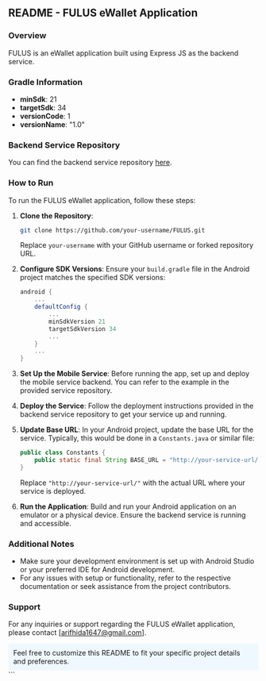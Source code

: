 


## README - FULUS eWallet Application

### Overview
FULUS is an eWallet application built using Express JS as the backend service.

### Gradle Information
- **minSdk**: 21
- **targetSdk**: 34
- **versionCode**: 1
- **versionName**: "1.0"

### Backend Service Repository
You can find the backend service repository [here](https://github.com/arifhida1647/ServiceMobile.git).

### How to Run
To run the FULUS eWallet application, follow these steps:

1. **Clone the Repository**:
   ```bash
   git clone https://github.com/your-username/FULUS.git
   ```
   Replace `your-username` with your GitHub username or forked repository URL.

2. **Configure SDK Versions**:
   Ensure your `build.gradle` file in the Android project matches the specified SDK versions:
   ```gradle
   android {
       ...
       defaultConfig {
           ...
           minSdkVersion 21
           targetSdkVersion 34
           ...
       }
       ...
   }
   ```

3. **Set Up the Mobile Service**:
   Before running the app, set up and deploy the mobile service backend. You can refer to the example in the provided service repository.

4. **Deploy the Service**:
   Follow the deployment instructions provided in the backend service repository to get your service up and running.

5. **Update Base URL**:
   In your Android project, update the base URL for the service. Typically, this would be done in a `Constants.java` or similar file:
   ```java
   public class Constants {
       public static final String BASE_URL = "http://your-service-url/";
   }
   ```
   Replace `"http://your-service-url/"` with the actual URL where your service is deployed.

6. **Run the Application**:
   Build and run your Android application on an emulator or a physical device. Ensure the backend service is running and accessible.

### Additional Notes
- Make sure your development environment is set up with Android Studio or your preferred IDE for Android development.
- For any issues with setup or functionality, refer to the respective documentation or seek assistance from the project contributors.

### Support
For any inquiries or support regarding the FULUS eWallet application, please contact [arifhida1647@gmail.com].


<div style="background-color:#f0f8ff; padding: 10px;">
Feel free to customize this README to fit your specific project details and preferences.
</div>
```
